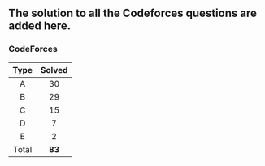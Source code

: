 ## The solution to all the Codeforces questions are added here.


### CodeForces

| Type   | Solved |
|:------:|:------:|
| A      |   30   |
| B      |   29   |
| C      |   15   |
| D      |    7   |
| E      |    2   |
| Total  | **83** |


